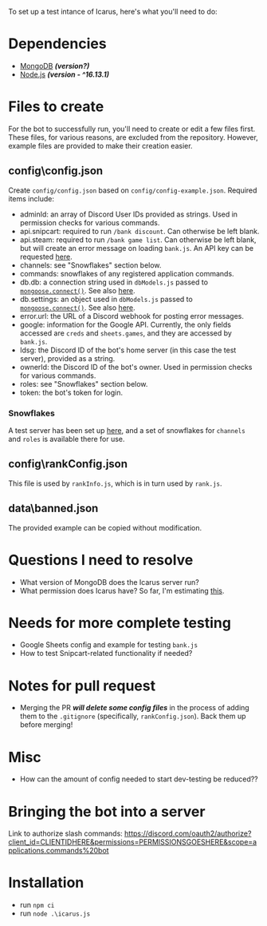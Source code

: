 To set up a test intance of Icarus, here's what you'll need to do:

# Dependencies
- [MongoDB](https://www.mongodb.com/) ***(version?)***
- [Node.js](https://nodejs.org/) ***(version - ^16.13.1)***

# Files to create
For the bot to successfully run, you'll need to create or edit a few files first. These files, for various reasons, are excluded from the repository. However, example files are provided to make their creation easier.

## config\config.json
Create `config/config.json` based on `config/config-example.json`. Required items include:
- adminId: an array of Discord User IDs provided as strings. Used in permission checks for various commands.
- api.snipcart: required to run `/bank discount`. Can otherwise be left blank.
- api.steam: required to run `/bank game list`. Can otherwise be left blank, but will create an error message on loading `bank.js`. An API key can be requested [here](https://steamcommunity.com/dev/apikey).
- channels: see "Snowflakes" section below.
- commands: snowflakes of any registered application commands.
- db.db: a connection string used in `dbModels.js` passed to [`mongoose.connect()`](https://mongoosejs.com/docs/5.x/docs/api/mongoose.html#mongoose_Mongoose-connect). See also [here](https://mongoosejs.com/docs/5.x/docs/connections.html).
- db.settings: an object used in `dbModels.js` passed to [`mongoose.connect()`](https://mongoosejs.com/docs/5.x/docs/api/mongoose.html#mongoose_Mongoose-connect). See also [here](https://mongoosejs.com/docs/5.x/docs/connections.html).
- error.url: the URL of a Discord webhook for posting error messages.
- google: information for the Google API. Currently, the only fields accessed are `creds` and `sheets.games`, and they are accessed by `bank.js`.
- ldsg: the Discord ID of the bot's home server (in this case the test server), provided as a string.
- ownerId: the Discord ID of the bot's owner. Used in permission checks for various commands.
- roles: see "Snowflakes" section below.
- token: the bot's token for login.

### Snowflakes
A test server has been set up [here](https://discord.gg/BANbkb22Km), and a set of snowflakes for `channels` and `roles` is available there for use.

## config\rankConfig.json
This file is used by `rankInfo.js`, which is in turn used by `rank.js`.

## data\banned.json
The provided example can be copied without modification.

# Questions I need to resolve
- What version of MongoDB does the Icarus server run?
- What permission does Icarus have? So far, I'm estimating [this](https://discordapi.com/permissions.html#2554719302).

# Needs for more complete testing
- Google Sheets config and example for testing `bank.js`
- How to test Snipcart-related functionality if needed?

# Notes for pull request
- Merging the PR ***will delete some config files*** in the process of adding them to the `.gitignore` (specifically, `rankConfig.json`). Back them up before merging!

# Misc
- How can the amount of config needed to start dev-testing be reduced??

# Bringing the bot into a server
Link to authorize slash commands:
https://discord.com/oauth2/authorize?client_id=CLIENTIDHERE&permissions=PERMISSIONSGOESHERE&scope=applications.commands%20bot

# Installation
- run `npm ci`
- run `node .\icarus.js`
